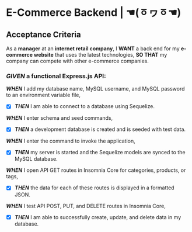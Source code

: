 # E-Commerce Backend | ☚(ㆆヮㆆ☚)

## Acceptance Criteria
As a __manager__ at an __internet retail company__,
I __WANT__ a back end for my __e-commerce website__ that uses the latest technologies,
__SO THAT__ my company can compete with other e-commerce companies.

### *GIVEN* a functional Express.js API:

***WHEN*** I add my database name, MySQL username, and MySQL password to an environment variable file,
- [x] ***THEN*** I am able to connect to a database using Sequelize.

***WHEN*** I enter schema and seed commands,
- [x] ***THEN*** a development database is created and is seeded with test data.

***WHEN*** I enter the command to invoke the application,
- [x] ***THEN*** my server is started and the Sequelize models are synced to the MySQL database.

***WHEN*** I open API GET routes in Insomnia Core for categories, products, or tags,
- [x] ***THEN*** the data for each of these routes is displayed in a formatted JSON.

***WHEN*** I test API POST, PUT, and DELETE routes in Insomnia Core,
- [x] ***THEN*** I am able to successfully create, update, and delete data in my database.